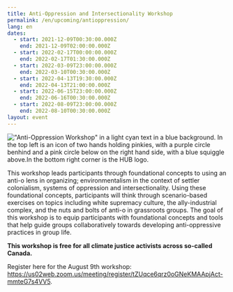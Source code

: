 ```yaml
---
title: Anti-Oppression and Intersectionality Workshop
permalink: /en/upcoming/antioppression/
lang: en
dates:
  - start: 2021-12-09T00:30:00.000Z
    end: 2021-12-09T02:00:00.000Z
  - start: 2022-02-17T00:00:00.000Z
    end: 2022-02-17T01:30:00.000Z
  - start: 2022-03-09T23:00:00.000Z
    end: 2022-03-10T00:30:00.000Z
  - start: 2022-04-13T19:30:00.000Z
    end: 2022-04-13T21:00:00.000Z
  - start: 2022-06-15T23:00:00.000Z
    end: 2022-06-16T00:30:00.000Z
  - start: 2022-08-09T23:00:00.000Z
    end: 2022-08-10T00:30:00.000Z
layout: event
---
```

!["Anti-Oppression Workshop" in a light cyan text in a blue background. In the top left is an icon of two hands holding pinkies, with a purple circle benhind and a pink circle below on the right hand side, with a blue squiggle above.In the bottom right corner is the HUB logo.](/media/anti-oppression_and_intersectionality_websitezoom_banner.png "Anti-Oppression Workshop")

<!--StartFragment-->

This workshop leads participants through foundational concepts to using an anti-o lens in organizing; environmentalism in the context of settler colonialism, systems of oppression and intersectionality. Using these foundational concepts, participants will think through scenario-based exercises on topics including white supremacy culture, the ally-industrial complex, and the nuts and bolts of anti-o in grassroots groups. The goal of this workshop is to equip participants with foundational concepts and tools that help guide groups collaboratively towards developing anti-oppressive practices in group life.

**This workshop is free for all climate justice activists across so-called Canada.**

<!--EndFragment-->

Register here for the August 9th workshop: <https://us02web.zoom.us/meeting/register/tZUqce6qrz0oGNeKMAApjAct-mmteG7s4VV5>.